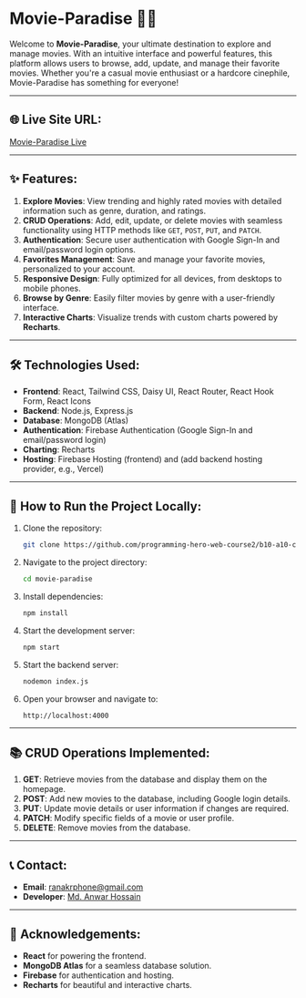 # Movie-Paradise 🎥🌟

Welcome to **Movie-Paradise**, your ultimate destination to explore and manage movies. With an intuitive interface and powerful features, this platform allows users to browse, add, update, and manage their favorite movies. Whether you're a casual movie enthusiast or a hardcore cinephile, Movie-Paradise has something for everyone!

---

## 🌐 Live Site URL:

[Movie-Paradise Live](https://movie-portal-b3ddf.web.app/)

---

## ✨ Features:

1. **Explore Movies**: View trending and highly rated movies with detailed information such as genre, duration, and ratings.
2. **CRUD Operations**: Add, edit, update, or delete movies with seamless functionality using HTTP methods like `GET`, `POST`, `PUT`, and `PATCH`.
3. **Authentication**: Secure user authentication with Google Sign-In and email/password login options.
4. **Favorites Management**: Save and manage your favorite movies, personalized to your account.
5. **Responsive Design**: Fully optimized for all devices, from desktops to mobile phones.
6. **Browse by Genre**: Easily filter movies by genre with a user-friendly interface.
7. **Interactive Charts**: Visualize trends with custom charts powered by **Recharts**.

---

## 🛠️ Technologies Used:

- **Frontend**: React, Tailwind CSS, Daisy UI, React Router, React Hook Form, React Icons
- **Backend**: Node.js, Express.js
- **Database**: MongoDB (Atlas)
- **Authentication**: Firebase Authentication (Google Sign-In and email/password login)
- **Charting**: Recharts
- **Hosting**: Firebase Hosting (frontend) and (add backend hosting provider, e.g., Vercel)

---

## 🚀 How to Run the Project Locally:

1. Clone the repository:
   ```bash
   git clone https://github.com/programming-hero-web-course2/b10-a10-client-side-ranak8811
   ```
2. Navigate to the project directory:
   ```bash
   cd movie-paradise
   ```
3. Install dependencies:
   ```bash
   npm install
   ```
4. Start the development server:
   ```bash
   npm start
   ```
5. Start the backend server:
   ```bash
   nodemon index.js
   ```
6. Open your browser and navigate to:
   ```
   http://localhost:4000
   ```

---

## 📚 CRUD Operations Implemented:

1. **GET**: Retrieve movies from the database and display them on the homepage.
2. **POST**: Add new movies to the database, including Google login details.
3. **PUT**: Update movie details or user information if changes are required.
4. **PATCH**: Modify specific fields of a movie or user profile.
5. **DELETE**: Remove movies from the database.

---

## 📞 Contact:

- **Email**: ranakrphone@gmail.com
- **Developer**: [Md. Anwar Hossain](https://github.com/ranak8811)

---

## 🌟 Acknowledgements:

- **React** for powering the frontend.
- **MongoDB Atlas** for a seamless database solution.
- **Firebase** for authentication and hosting.
- **Recharts** for beautiful and interactive charts.
